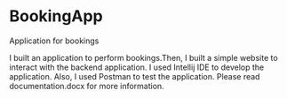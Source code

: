 # BookingApp
Application for bookings

I built an application to perform bookings.Then, I built a simple website to interact with the backend application. I used Intellij IDE to develop the application. Also, I used Postman to test the application. Please read documentation.docx for more information.
